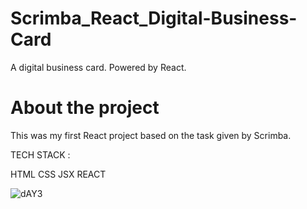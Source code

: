 # Scrimba_React_Digital-Business-Card
A digital business card. Powered by React.


<h1> About the project</h1> 

This was my first React project based on the task given by Scrimba. 

TECH STACK : 

HTML 
CSS
JSX 
REACT

![dAY3 ](https://user-images.githubusercontent.com/78073642/214516907-7681973a-8a2f-4a85-8d82-f74154432a35.png)

